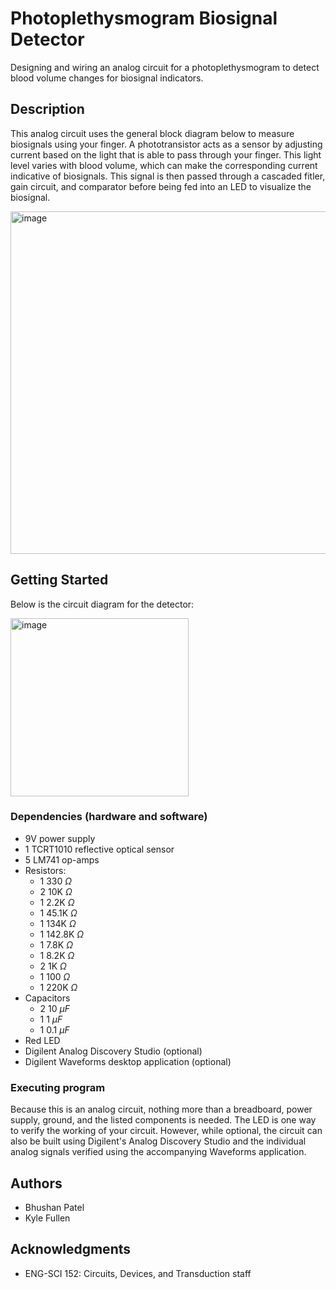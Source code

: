 # Photoplethysmogram Biosignal Detector
Designing and wiring an analog circuit for a photoplethysmogram to detect blood volume changes for biosignal indicators.

## Description

This analog circuit uses the general block diagram below to measure biosignals using your finger. A phototransistor acts as a sensor by adjusting current based on the light that is able to pass through your finger. This light level varies with blood volume, which can make the corresponding current indicative of biosignals. This signal is then passed through a cascaded fitler, gain circuit, and comparator before being fed into an LED to visualize the biosignal. 

<img width="548" alt="image" src="https://user-images.githubusercontent.com/43231577/181640330-d0b417bd-69bf-4207-b1b5-aaae400c11aa.png">

## Getting Started

Below is the circuit diagram for the detector:

<img width="285" alt="image" src="https://user-images.githubusercontent.com/43231577/181636013-a3afe355-fde8-4075-b474-b82a5f8b6860.png">

### Dependencies (hardware and software)

* 9V power supply
* 1 TCRT1010 reflective optical sensor
* 5 LM741 op-amps 
* Resistors:
  * 1 330 $\Omega$
  * 2 10K $\Omega$
  * 1 2.2K $\Omega$
  * 1 45.1K $\Omega$
  * 1 134K $\Omega$
  * 1 142.8K $\Omega$
  * 1 7.8K $\Omega$
  * 1 8.2K $\Omega$
  * 2 1K $\Omega$
  * 1 100 $\Omega$
  * 1 220K $\Omega$
* Capacitors
  * 2 10 $\mu F$
  * 1 1 $\mu F$
  * 1 0.1 $\mu F$
* Red LED
* Digilent Analog Discovery Studio (optional)
* Digilent Waveforms desktop application (optional)

### Executing program

Because this is an analog circuit, nothing more than a breadboard, power supply, ground, and the listed components is needed. The LED is one way to verify the working of your circuit. However, while optional, the circuit can also be built using Digilent's Analog Discovery Studio and the individual analog signals verified using the accompanying Waveforms application. 

## Authors
* Bhushan Patel
* Kyle Fullen

## Acknowledgments
* ENG-SCI 152: Circuits, Devices, and Transduction staff
